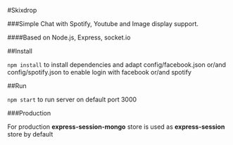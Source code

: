 #Skixdrop


###Simple Chat with Spotify, Youtube and Image display support.

####Based on Node.js, Express, socket.io



##Install

`npm install` to install dependencies and adapt config/facebook.json or/and config/spotify.json to enable login with facebook or/and spotify

##Run

`npm start` to run server on default port 3000

###Production

For production **express-session-mongo** store is used as **express-session** store by default
